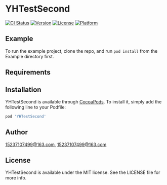 # YHTestSecond

[![CI Status](https://img.shields.io/travis/15237107499@163.com/YHTestSecond.svg?style=flat)](https://travis-ci.org/15237107499@163.com/YHTestSecond)
[![Version](https://img.shields.io/cocoapods/v/YHTestSecond.svg?style=flat)](https://cocoapods.org/pods/YHTestSecond)
[![License](https://img.shields.io/cocoapods/l/YHTestSecond.svg?style=flat)](https://cocoapods.org/pods/YHTestSecond)
[![Platform](https://img.shields.io/cocoapods/p/YHTestSecond.svg?style=flat)](https://cocoapods.org/pods/YHTestSecond)

## Example

To run the example project, clone the repo, and run `pod install` from the Example directory first.

## Requirements

## Installation

YHTestSecond is available through [CocoaPods](https://cocoapods.org). To install
it, simply add the following line to your Podfile:

```ruby
pod 'YHTestSecond'
```

## Author

15237107499@163.com, 15237107499@163.com

## License

YHTestSecond is available under the MIT license. See the LICENSE file for more info.
